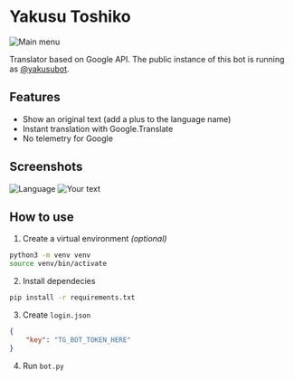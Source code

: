 # Yakusu Toshiko
![Main menu](https://i.ibb.co/KbbDzg1/image.png)

Translator based on Google API.
The public instance of this bot is running as [@yakusubot](https://t.me/yakusubot).

## Features
* Show an original text (add a plus to the language name)
* Instant translation with Google.Translate
* No telemetry for Google

## Screenshots
![Language](https://i.ibb.co/ykWb1Xh/image.png)
![Your text](https://i.ibb.co/HtZSDrb/image.png)

## How to use
1. Create a virtual environment _(optional)_
```bash
python3 -m venv venv
source venv/bin/activate
```
2. Install dependecies
```bash
pip install -r requirements.txt
```
3. Create `login.json`
```json
{
    "key": "TG_BOT_TOKEN_HERE"
}
```
4. Run `bot.py`
